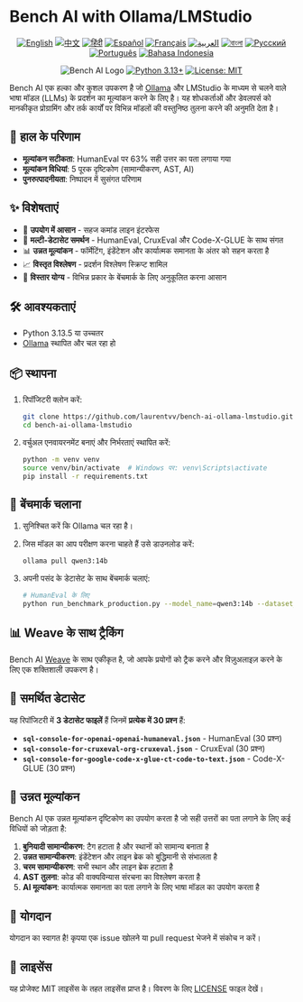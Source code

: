 # Bench AI with Ollama/LMStudio

<div align="center">

[![English](https://img.shields.io/badge/lang-en-blue.svg)](../README.md) [![中文](https://img.shields.io/badge/lang-zh-blue.svg)](README.zh.md) [![हिंदी](https://img.shields.io/badge/lang-hi-blue.svg)](README.hi.md) [![Español](https://img.shields.io/badge/lang-es-blue.svg)](README.es.md) [![Français](https://img.shields.io/badge/lang-fr-blue.svg)](README.fr.md) [![العربية](https://img.shields.io/badge/lang-ar-blue.svg)](README.ar.md) [![বাংলা](https://img.shields.io/badge/lang-bn-blue.svg)](README.bn.md) [![Русский](https://img.shields.io/badge/lang-ru-blue.svg)](README.ru.md) [![Português](https://img.shields.io/badge/lang-pt-blue.svg)](README.pt.md) [![Bahasa Indonesia](https://img.shields.io/badge/lang-id-blue.svg)](README.id.md)

![Bench AI Logo](https://img.shields.io/badge/Bench%20AI-LLM%20Benchmark%20Tool-blue)
[![Python 3.13+](https://img.shields.io/badge/python-3.13+-blue.svg)](https://www.python.org/downloads/)
[![License: MIT](https://img.shields.io/badge/License-MIT-yellow.svg)](https://opensource.org/licenses/MIT)

</div>

Bench AI एक हल्का और कुशल उपकरण है जो [Ollama](https://ollama.com/) और LMStudio के माध्यम से चलने वाले भाषा मॉडल (LLMs) के प्रदर्शन का मूल्यांकन करने के लिए है। यह शोधकर्ताओं और डेवलपर्स को मानकीकृत प्रोग्रामिंग और तर्क कार्यों पर विभिन्न मॉडलों की वस्तुनिष्ठ तुलना करने की अनुमति देता है।

## 🎯 हाल के परिणाम

- **मूल्यांकन सटीकता**: HumanEval पर 63% सही उत्तर का पता लगाया गया
- **मूल्यांकन विधियां**: 5 पूरक दृष्टिकोण (सामान्यीकरण, AST, AI)
- **पुनरुत्पादनीयता**: निष्पादन में सुसंगत परिणाम

## ✨ विशेषताएं

- 🚀 **उपयोग में आसान** - सहज कमांड लाइन इंटरफेस
- 🔄 **मल्टी-डेटासेट समर्थन** - HumanEval, CruxEval और Code-X-GLUE के साथ संगत
- 📊 **उन्नत मूल्यांकन** - फॉर्मेटिंग, इंडेंटेशन और कार्यात्मक समानता के अंतर को सहन करता है
- 📈 **विस्तृत विश्लेषण** - प्रदर्शन विश्लेषण स्क्रिप्ट शामिल
- 🧩 **विस्तार योग्य** - विभिन्न प्रकार के बेंचमार्क के लिए अनुकूलित करना आसान

## 🛠️ आवश्यकताएं

- Python 3.13.5 या उच्चतर
- [Ollama](https://ollama.com/) स्थापित और चल रहा हो

## 📦 स्थापना

1. रिपॉजिटरी क्लोन करें:
   ```bash
   git clone https://github.com/laurentvv/bench-ai-ollama-lmstudio.git
   cd bench-ai-ollama-lmstudio
   ```

2. वर्चुअल एनवायरनमेंट बनाएं और निर्भरताएं स्थापित करें:
   ```bash
   python -m venv venv
   source venv/bin/activate  # Windows पर: venv\Scripts\activate
   pip install -r requirements.txt
   ```

## 🚀 बेंचमार्क चलाना

1. सुनिश्चित करें कि Ollama चल रहा है।

2. जिस मॉडल का आप परीक्षण करना चाहते हैं उसे डाउनलोड करें:
   ```bash
   ollama pull qwen3:14b
   ```

3. अपनी पसंद के डेटासेट के साथ बेंचमार्क चलाएं:
   ```bash
   # HumanEval के लिए
   python run_benchmark_production.py --model_name=qwen3:14b --dataset_source=sql-console-for-openai-openai-humaneval.json
   ```

## 📊 Weave के साथ ट्रैकिंग

Bench AI [Weave](https://wandb.ai/site/weave) के साथ एकीकृत है, जो आपके प्रयोगों को ट्रैक करने और विज़ुअलाइज़ करने के लिए एक शक्तिशाली उपकरण है।

## 🧩 समर्थित डेटासेट

यह रिपॉजिटरी में **3 डेटासेट फाइलें** हैं जिनमें **प्रत्येक में 30 प्रश्न** हैं:

- **`sql-console-for-openai-openai-humaneval.json`** - HumanEval (30 प्रश्न)
- **`sql-console-for-cruxeval-org-cruxeval.json`** - CruxEval (30 प्रश्न)
- **`sql-console-for-google-code-x-glue-ct-code-to-text.json`** - Code-X-GLUE (30 प्रश्न)

## 💯 उन्नत मूल्यांकन

Bench AI एक उन्नत मूल्यांकन दृष्टिकोण का उपयोग करता है जो सही उत्तरों का पता लगाने के लिए कई विधियों को जोड़ता है:

1. **बुनियादी सामान्यीकरण**: टैग हटाता है और स्थानों को सामान्य बनाता है
2. **उन्नत सामान्यीकरण**: इंडेंटेशन और लाइन ब्रेक को बुद्धिमानी से संभालता है
3. **चरम सामान्यीकरण**: सभी स्थान और लाइन ब्रेक हटाता है
4. **AST तुलना**: कोड की वाक्यविन्यास संरचना का विश्लेषण करता है
5. **AI मूल्यांकन**: कार्यात्मक समानता का पता लगाने के लिए भाषा मॉडल का उपयोग करता है

## 🤝 योगदान

योगदान का स्वागत है! कृपया एक issue खोलने या pull request भेजने में संकोच न करें।

## 📄 लाइसेंस

यह प्रोजेक्ट MIT लाइसेंस के तहत लाइसेंस प्राप्त है। विवरण के लिए [LICENSE](LICENSE) फाइल देखें।
